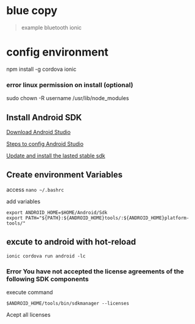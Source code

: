 # blue copy

> example bluetooth ionic

# config environment 

npm install -g cordova ionic

### error linux permission on install (optional)

sudo chown -R username /usr/lib/node_modules

## Install Android SDK

[Download Android Studio](https://developer.android.com/studio/index.html)

[Steps to config Android Studio](https://developer.android.com/studio/install.html)

[Update and install the lasted stable sdk](https://developer.android.com/studio/intro/update.html)

## Create environment Variables

access `nano ~/.bashrc`

add variables

```
export ANDROID_HOME=$HOME/Android/Sdk
export PATH="${PATH}:${ANDROID_HOME}tools/:${ANDROID_HOME}platform-tools/"
```

## excute to android with hot-reload

```
ionic cordova run android -lc
```

### Error You have not accepted the license agreements of the following SDK components

execute command

```
$ANDROID_HOME/tools/bin/sdkmanager --licenses
```
Acept all licenses